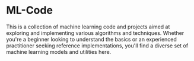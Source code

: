 # ML-Code
This is a collection of machine learning code and projects aimed at exploring and implementing various algorithms and techniques. Whether you're a beginner looking to understand the basics or an experienced practitioner seeking reference implementations, you'll find a diverse set of machine learning models and utilities here.
